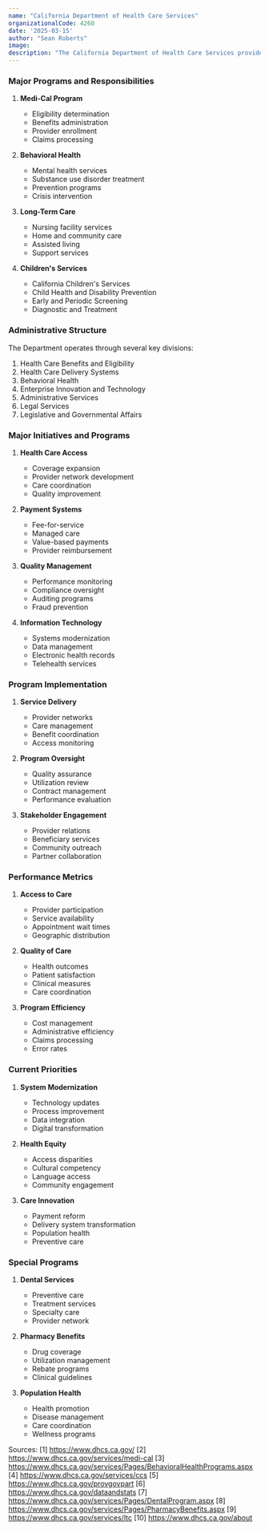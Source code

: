 ```yaml
---
name: "California Department of Health Care Services"
organizationalCode: 4260
date: '2025-03-15'
author: "Sean Roberts"
image: 
description: "The California Department of Health Care Services provides health care services to millions of low-income and disabled Californians through Medi-Cal and other programs."
---
```


### Major Programs and Responsibilities

1. **Medi-Cal Program**
   - Eligibility determination
   - Benefits administration
   - Provider enrollment
   - Claims processing

2. **Behavioral Health**
   - Mental health services
   - Substance use disorder treatment
   - Prevention programs
   - Crisis intervention

3. **Long-Term Care**
   - Nursing facility services
   - Home and community care
   - Assisted living
   - Support services

4. **Children's Services**
   - California Children's Services
   - Child Health and Disability Prevention
   - Early and Periodic Screening
   - Diagnostic and Treatment

### Administrative Structure

The Department operates through several key divisions:

1. Health Care Benefits and Eligibility
2. Health Care Delivery Systems
3. Behavioral Health
4. Enterprise Innovation and Technology
5. Administrative Services
6. Legal Services
7. Legislative and Governmental Affairs

### Major Initiatives and Programs

1. **Health Care Access**
   - Coverage expansion
   - Provider network development
   - Care coordination
   - Quality improvement

2. **Payment Systems**
   - Fee-for-service
   - Managed care
   - Value-based payments
   - Provider reimbursement

3. **Quality Management**
   - Performance monitoring
   - Compliance oversight
   - Auditing programs
   - Fraud prevention

4. **Information Technology**
   - Systems modernization
   - Data management
   - Electronic health records
   - Telehealth services

### Program Implementation

1. **Service Delivery**
   - Provider networks
   - Care management
   - Benefit coordination
   - Access monitoring

2. **Program Oversight**
   - Quality assurance
   - Utilization review
   - Contract management
   - Performance evaluation

3. **Stakeholder Engagement**
   - Provider relations
   - Beneficiary services
   - Community outreach
   - Partner collaboration

### Performance Metrics

1. **Access to Care**
   - Provider participation
   - Service availability
   - Appointment wait times
   - Geographic distribution

2. **Quality of Care**
   - Health outcomes
   - Patient satisfaction
   - Clinical measures
   - Care coordination

3. **Program Efficiency**
   - Cost management
   - Administrative efficiency
   - Claims processing
   - Error rates

### Current Priorities

1. **System Modernization**
   - Technology updates
   - Process improvement
   - Data integration
   - Digital transformation

2. **Health Equity**
   - Access disparities
   - Cultural competency
   - Language access
   - Community engagement

3. **Care Innovation**
   - Payment reform
   - Delivery system transformation
   - Population health
   - Preventive care

### Special Programs

1. **Dental Services**
   - Preventive care
   - Treatment services
   - Specialty care
   - Provider network

2. **Pharmacy Benefits**
   - Drug coverage
   - Utilization management
   - Rebate programs
   - Clinical guidelines

3. **Population Health**
   - Health promotion
   - Disease management
   - Care coordination
   - Wellness programs

Sources:
[1] https://www.dhcs.ca.gov/
[2] https://www.dhcs.ca.gov/services/medi-cal
[3] https://www.dhcs.ca.gov/services/Pages/BehavioralHealthPrograms.aspx
[4] https://www.dhcs.ca.gov/services/ccs
[5] https://www.dhcs.ca.gov/provgovpart
[6] https://www.dhcs.ca.gov/dataandstats
[7] https://www.dhcs.ca.gov/services/Pages/DentalProgram.aspx
[8] https://www.dhcs.ca.gov/services/Pages/PharmacyBenefits.aspx
[9] https://www.dhcs.ca.gov/services/ltc
[10] https://www.dhcs.ca.gov/about 